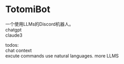 # TotomiBot
一个使用LLMs的Discord机器人。  
chatgpt  
claude3  
  
todos:  
chat context  
excute commands use natural languages.
more LLMS